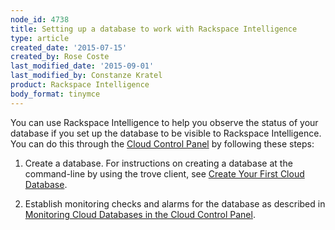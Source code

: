 ```yaml
---
node_id: 4738
title: Setting up a database to work with Rackspace Intelligence
type: article
created_date: '2015-07-15'
created_by: Rose Coste
last_modified_date: '2015-09-01'
last_modified_by: Constanze Kratel
product: Rackspace Intelligence
body_format: tinymce
---
```


You can use Rackspace Intelligence to help you observe the status of
your database if you set up the database to be visible to Rackspace
Intelligence. You can do this through the [Cloud Control
Panel](https://mycloud.rackspace.com/) by following these steps:

1.  Create a database. For instructions on creating a database at the
    command-line by using the trove client, see [Create Your First Cloud
    Database](http://docs.rackspace.com/cdb/api/v1.0/cdb-getting-started/content/Create_Cloud_Database.html).

2.  Establish monitoring checks and alarms for the database as described
    in [Monitoring Cloud Databases in the Cloud Control
    Panel](/howto/monitoring-cloud-databases-in-the-cloud-control-panel).


